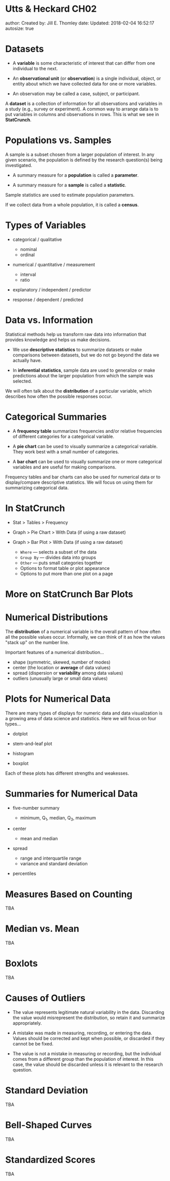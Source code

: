 Utts & Heckard CH02
========================================================
author: Created by: Jill E. Thomley
date: Updated: 2018-02-04 16:52:17
autosize: true



Datasets
========================================================

* A **variable** is some characteristic of interest that can differ from one individual to the next.

* An **observational unit** (or **observation**) is a single individual, object, or entity about which we have collected data for one or more variables.

* An observation may be called a case, subject, or participant.

A **dataset** is a collection of information for all observations and variables in a study (e.g., survey or experiment). A common way to arrange data is to put variables in columns and observations in rows. This is what we see in **StatCrunch**. 



Populations vs. Samples
========================================================

A sample is a subset chosen from a larger population of interest. In any given scenario, the population is defined by the research question(s) being investigated. 

* A summary measure for a **population** is called a **parameter**.

* A summary measure for a **sample** is called a **statistic**.

Sample statistics are used to estimate population parameters.

If we collect data from a whole population, it is called a **census**.



Types of Variables
========================================================

* categorical / qualitative
   + nominal
   + ordinal
   
* numerical / quantitative / measurement
   + interval
   + ratio

* explanatory / independent / predictor

* response / dependent / predicted



Data vs. Information
========================================================

Statistical methods help us transform raw data into information that provides knowledge and helps us make decisions.

* We use **descriptive statistics** to summarize datasets or make comparisons between datasets, but we do not go beyond the data we actually have. 

* In **inferential statistics**, sample data are used to generalize or make predictions about the larger population from which the sample was selected.

We will often talk about the **distribution** of a particular variable, which describes how often the possible responses occur.



Categorical Summaries
========================================================

* A **frequency table** summarizes frequencies and/or relative frequencies of different categories for a categorical variable.

* A **pie chart** can be used to visually summarize a categorical variable. They work best with a small number of categories.

* A **bar chart** can be used to visually summarize one or more categorical variables and are useful for making comparisons.

Frequency tables and bar charts can also be used for numerical data or to display/compare descriptive statistics. We will focus on using them for summarizing categorical data.



In StatCrunch
========================================================

* Stat > Tables > Frequency

* Graph > Pie Chart > With Data (if using a raw dataset)

* Graph > Bar Plot > With Data (if using a raw dataset)

   + `Where` &mdash; selects a subset of the data
   + `Group By` &mdash; divides data into groups
   + `Other` &mdash; puts small categories together
   + Options to format table or plot appearance
   + Options to put more than one plot on a page



More on StatCrunch Bar Plots
========================================================



Numerical Distributions
======================================================

The **distribution** of a numerical variable is the overall pattern of how often all the possible values occur. Informally, we can think of it as how the values "stack up" on the number line.

Important features of a numerical distribution...

* shape (symmetric, skewed, number of modes)
* center (the location or **average** of data values)
* spread (dispersion or **variability** among data values)
* outliers (unusually large or small data values)



Plots for Numerical Data
======================================================

There are many types of displays for numeric data and data visualization is a growing area of data science and statistics. Here we will focus on four types...

* dotplot

* stem-and-leaf plot

* histogram

* boxplot

Each of these plots has different strengths and weakesses.



Summaries for Numerical Data
======================================================

* five-number summary
   + minimum, Q<sub>1</sub>, median, Q<sub>3</sub>, maximum

* center
   + mean and median
   
* spread
   + range and interquartile range
   + variance and standard deviation

* percentiles


Measures Based on Counting
======================================================

TBA



Median vs. Mean
======================================================

TBA



Boxlots
======================================================

TBA



Causes of Outliers 
======================================================

* The value represents legitimate natural variability in the data. Discarding the value would misrepresent the distribution, so retain it and summarize appropriately. 

* A mistake was made in measuring, recording, or entering the data. Values should be corrected and kept when possible, or discarded if they cannot be be fixed.

* The value is not a mistake in measuring or recording, but the individual comes from a different group than the population of interest. In this case, the value should be discarded unless it is relevant to the research question.



Standard Deviation
======================================================

TBA



Bell-Shaped Curves
======================================================

TBA



Standardized Scores
======================================================

TBA
